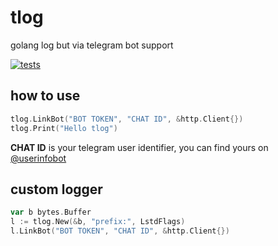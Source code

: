 # tlog
golang log but via telegram bot support

[![tests](https://github.com/blackestwhite/tlog/actions/workflows/go.yml/badge.svg)](https://github.com/blackestwhite/tlog/actions/workflows/go.yml)

## how to use
```go
tlog.LinkBot("BOT TOKEN", "CHAT ID", &http.Client{})
tlog.Print("Hello tlog")
```
**CHAT ID** is your telegram user identifier, you can find yours on [@userinfobot](https://t.me/userinfobot)

## custom logger
```go
var b bytes.Buffer
l := tlog.New(&b, "prefix:", LstdFlags)
l.LinkBot("BOT TOKEN", "CHAT ID", &http.Client{})
```
